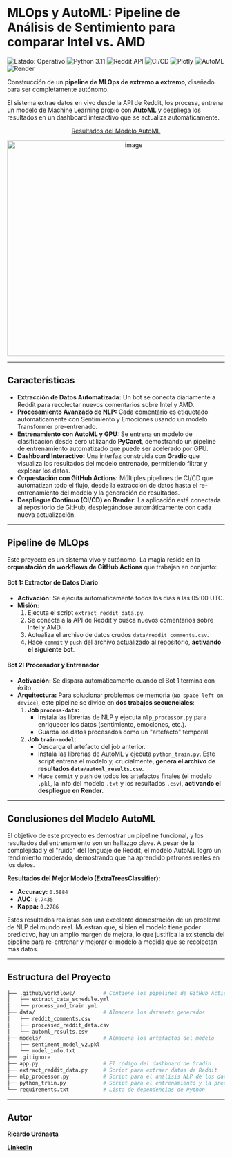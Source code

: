 #   MLOps y AutoML: Pipeline de Análisis de Sentimiento para comparar Intel vs. AMD

<p align="left">
  <img src="https://img.shields.io/badge/Estado-Operativo-2ECC71?style=flat-square&logo=checkmarx&logoColor=white" alt="Estado: Operativo"/>
  <img src="https://img.shields.io/badge/Python-3.11-3776AB?style=flat-square&logo=python&logoColor=white" alt="Python 3.11"/>
  <img src="https://img.shields.io/badge/Reddit_API-Fuente_de_Datos-FF4500?style=flat-square&logo=reddit&logoColor=white" alt="Reddit API"/>
  <img src="https://img.shields.io/github/actions/workflow/status/Ricardouchub/proyecto-mlops-reddit/.github/workflows/extract_data_schedule.yml?style=flat-square&logo=githubactions&logoColor=white&label=CI%2FCD" alt="CI/CD"/>
  <img src="https://img.shields.io/badge/Plotly-Visualizacion-3F4F75?style=flat-square&logo=plotly&logoColor=white" alt="Plotly"/>
  <img src="https://img.shields.io/badge/AutoML-Clasificador-00C853?style=flat-square" alt="AutoML"/>
  <img src="https://img.shields.io/badge/Render-Despliegue-46E3B7?style=flat-square&logo=render&logoColor=white" alt="Render"/>
</p>


Construcción de un **pipeline de MLOps de extremo a extremo**, diseñado para ser completamente autónomo. 

El sistema extrae datos en vivo desde la API de Reddit, los procesa, entrena un modelo de Machine Learning propio con **AutoML** y despliega los resultados en un dashboard interactivo que se actualiza automáticamente.

<div align="center">

[Resultados del Modelo AutoML](https://proyecto-mlops-reddit.onrender.com)

<img width="570" height="499" alt="image" src="https://github.com/user-attachments/assets/007d5df5-7aa5-4810-9040-577a0c8f5a58" />

</div>

---


## Características

* **Extracción de Datos Automatizada:** Un bot se conecta diariamente a Reddit para recolectar nuevos comentarios sobre Intel y AMD.
* **Procesamiento Avanzado de NLP:** Cada comentario es etiquetado automáticamente con Sentimiento y Emociones usando un modelo Transformer pre-entrenado.
* **Entrenamiento con AutoML y GPU:** Se entrena un modelo de clasificación desde cero utilizando **PyCaret**, demostrando un pipeline de entrenamiento automatizado que puede ser acelerado por GPU.
* **Dashboard Interactivo:** Una interfaz construida con **Gradio** que visualiza los resultados del modelo entrenado, permitiendo filtrar y explorar los datos.
* **Orquestación con GitHub Actions:** Múltiples pipelines de CI/CD que automatizan todo el flujo, desde la extracción de datos hasta el re-entrenamiento del modelo y la generación de resultados.
* **Despliegue Continuo (CI/CD) en Render:** La aplicación está conectada al repositorio de GitHub, desplegándose automáticamente con cada nueva actualización.

---
##  Pipeline de MLOps

Este proyecto es un sistema vivo y autónomo. La magia reside en la **orquestación de workflows de GitHub Actions** que trabajan en conjunto:

#### **Bot 1: Extractor de Datos Diario**

* **Activación:** Se ejecuta automáticamente todos los días a las 05:00 UTC.
* **Misión:**
    1. Ejecuta el script `extract_reddit_data.py`.
    2. Se conecta a la API de Reddit y busca nuevos comentarios sobre Intel y AMD.
    3. Actualiza el archivo de datos crudos `data/reddit_comments.csv`.
    4. Hace `commit` y `push` del archivo actualizado al repositorio, **activando el siguiente bot**.

#### **Bot 2: Procesador y Entrenador**

* **Activación:** Se dispara automáticamente cuando el Bot 1 termina con éxito.
* **Arquitectura:** Para solucionar problemas de memoria (`No space left on device`), este pipeline se divide en **dos trabajos secuenciales**:
    1.  **Job `process-data`:**
        * Instala las librerías de NLP y ejecuta `nlp_processor.py` para enriquecer los datos (sentimiento, emociones, etc.).
        * Guarda los datos procesados como un "artefacto" temporal.
    2.  **Job `train-model`:**
        * Descarga el artefacto del job anterior.
        * Instala las librerías de AutoML y ejecuta `python_train.py`. Este script entrena el modelo y, crucialmente, **genera el archivo de resultados `data/automl_results.csv`**.
        * Hace `commit` y `push` de todos los artefactos finales (el modelo `.pkl`, la info del modelo `.txt` y los resultados `.csv`), **activando el despliegue en Render.**

---
## Conclusiones del Modelo AutoML

El objetivo de este proyecto es demostrar un pipeline funcional, y los resultados del entrenamiento son un hallazgo clave. A pesar de la complejidad y el "ruido" del lenguaje de Reddit, el modelo AutoML logró un rendimiento moderado, demostrando que ha aprendido patrones reales en los datos.

**Resultados del Mejor Modelo (ExtraTreesClassifier):**
* **Accuracy:** `0.5884`
* **AUC:** `0.7435`
* **Kappa:** `0.2786` 

Estos resultados realistas son una excelente demostración de un problema de NLP del mundo real. Muestran que, si bien el modelo tiene poder predictivo, hay un amplio margen de mejora, lo que justifica la existencia del pipeline para re-entrenar y mejorar el modelo a medida que se recolectan más datos.


---

## Estructura del Proyecto

```bash
├── .github/workflows/         # Contiene los pipelines de GitHub Actions
│   ├── extract_data_schedule.yml
│   └── process_and_train.yml
├── data/                      # Almacena los datasets generados
│   ├── reddit_comments.csv
│   ├── processed_reddit_data.csv
│   └── automl_results.csv
├── models/                    # Almacena los artefactos del modelo
│   ├── sentiment_model_v2.pkl
│   └── model_info.txt
├── .gitignore                 
├── app.py                     # El código del dashboard de Gradio
├── extract_reddit_data.py     # Script para extraer datos de Reddit
├── nlp_processor.py           # Script para el análisis NLP de los datos
├── python_train.py            # Script para el entrenamiento y la predicción con AutoML
└── requirements.txt           # Lista de dependencias de Python
```

---
## Autor

**Ricardo Urdnaeta**

[**LinkedIn**](https://www.linkedin.com/in/ricardourdanetacastro/)

